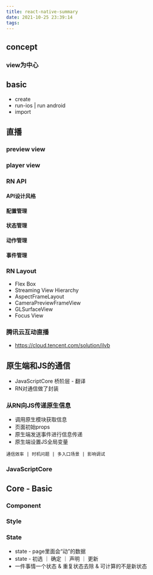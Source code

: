 ```yaml
---
title: react-native-summary
date: 2021-10-25 23:39:14
tags:
---
```


## concept
### view为中心


## basic
- create
- run-ios | run android
- import

## 

## 直播
### preview view
### player view
 
### RN API
#### API设计风格
#### 配置管理
#### 状态管理
#### 动作管理
#### 事件管理


### RN Layout
- Flex Box
- Streaming View Hierarchy
 - AspectFrameLayout
 - CameraPreviewFrameView
 - GLSurfaceView
 - Focus View

### 腾讯云互动直播
- https://cloud.tencent.com/solution/ilvb

## 原生端和JS的通信
- JavaScriptCore 桥阶层 - 翻译
- RN对通信做了封装

### 从RN向JS传递原生信息
- 调用原生模块获取信息
- 页面初始props
- 原生端发送事件进行信息传递
- 原生端设置JS全局变量

```
通信效率 | 时机问题 | 多入口场景 | 影响调试
```

### JavaScriptCore


## Core - Basic 
### Component


### Style


### State
- state - page里面会“动”的数据
- state - 初选 ｜ 确定 ｜ 声明 ｜ 更新
- 一件事情一个状态 & 重复状态去除 & 可计算的不是新状态